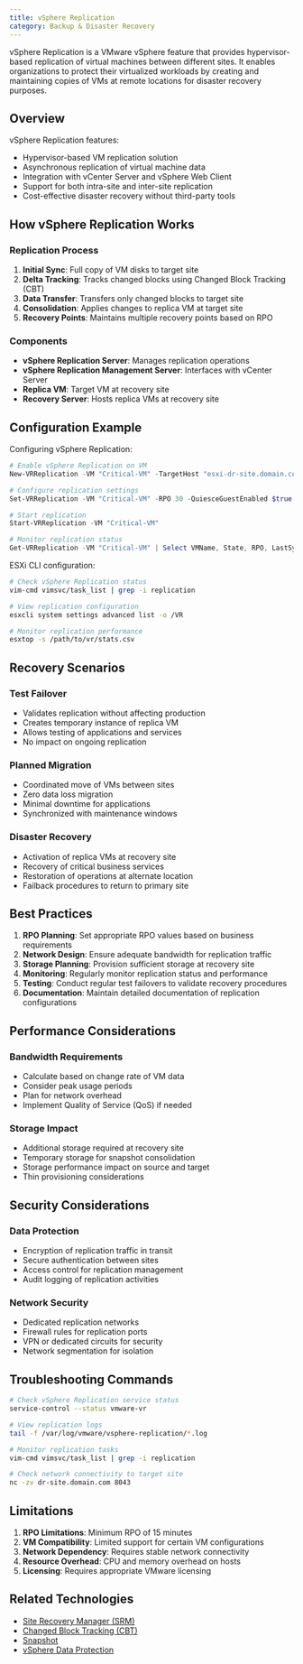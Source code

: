 ```yaml
---
title: vSphere Replication
category: Backup & Disaster Recovery
---
```


vSphere Replication is a VMware vSphere feature that provides hypervisor-based replication of virtual machines between different sites. It enables organizations to protect their virtualized workloads by creating and maintaining copies of VMs at remote locations for disaster recovery purposes.

## Overview

vSphere Replication features:
- Hypervisor-based VM replication solution
- Asynchronous replication of virtual machine data
- Integration with vCenter Server and vSphere Web Client
- Support for both intra-site and inter-site replication
- Cost-effective disaster recovery without third-party tools

## How vSphere Replication Works

### Replication Process
1. **Initial Sync**: Full copy of VM disks to target site
2. **Delta Tracking**: Tracks changed blocks using Changed Block Tracking (CBT)
3. **Data Transfer**: Transfers only changed blocks to target site
4. **Consolidation**: Applies changes to replica VM at target site
5. **Recovery Points**: Maintains multiple recovery points based on RPO

### Components
- **vSphere Replication Server**: Manages replication operations
- **vSphere Replication Management Server**: Interfaces with vCenter Server
- **Replica VM**: Target VM at recovery site
- **Recovery Server**: Hosts replica VMs at recovery site

## Configuration Example

Configuring vSphere Replication:

```powershell
# Enable vSphere Replication on VM
New-VRReplication -VM "Critical-VM" -TargetHost "esxi-dr-site.domain.com" -TargetDatastore "DR-Datastore" -RPO 15

# Configure replication settings
Set-VRReplication -VM "Critical-VM" -RPO 30 -QuiesceGuestEnabled $true

# Start replication
Start-VRReplication -VM "Critical-VM"

# Monitor replication status
Get-VRReplication -VM "Critical-VM" | Select VMName, State, RPO, LastSyncTime
```

ESXi CLI configuration:

```bash
# Check vSphere Replication status
vim-cmd vimsvc/task_list | grep -i replication

# View replication configuration
esxcli system settings advanced list -o /VR

# Monitor replication performance
esxtop -s /path/to/vr/stats.csv
```

## Recovery Scenarios

### Test Failover
- Validates replication without affecting production
- Creates temporary instance of replica VM
- Allows testing of applications and services
- No impact on ongoing replication

### Planned Migration
- Coordinated move of VMs between sites
- Zero data loss migration
- Minimal downtime for applications
- Synchronized with maintenance windows

### Disaster Recovery
- Activation of replica VMs at recovery site
- Recovery of critical business services
- Restoration of operations at alternate location
- Failback procedures to return to primary site

## Best Practices

1. **RPO Planning**: Set appropriate RPO values based on business requirements
2. **Network Design**: Ensure adequate bandwidth for replication traffic
3. **Storage Planning**: Provision sufficient storage at recovery site
4. **Monitoring**: Regularly monitor replication status and performance
5. **Testing**: Conduct regular test failovers to validate recovery procedures
6. **Documentation**: Maintain detailed documentation of replication configurations

## Performance Considerations

### Bandwidth Requirements
- Calculate based on change rate of VM data
- Consider peak usage periods
- Plan for network overhead
- Implement Quality of Service (QoS) if needed

### Storage Impact
- Additional storage required at recovery site
- Temporary storage for snapshot consolidation
- Storage performance impact on source and target
- Thin provisioning considerations

## Security Considerations

### Data Protection
- Encryption of replication traffic in transit
- Secure authentication between sites
- Access control for replication management
- Audit logging of replication activities

### Network Security
- Dedicated replication networks
- Firewall rules for replication ports
- VPN or dedicated circuits for security
- Network segmentation for isolation

## Troubleshooting Commands

```bash
# Check vSphere Replication service status
service-control --status vmware-vr

# View replication logs
tail -f /var/log/vmware/vsphere-replication/*.log

# Monitor replication tasks
vim-cmd vimsvc/task_list | grep -i replication

# Check network connectivity to target site
nc -zv dr-site.domain.com 8043
```

## Limitations

1. **RPO Limitations**: Minimum RPO of 15 minutes
2. **VM Compatibility**: Limited support for certain VM configurations
3. **Network Dependency**: Requires stable network connectivity
4. **Resource Overhead**: CPU and memory overhead on hosts
5. **Licensing**: Requires appropriate VMware licensing

## Related Technologies

- [Site Recovery Manager (SRM)](/glossary/term/site-recovery-manager)
- [Changed Block Tracking (CBT)](/glossary/term/changed-block-tracking)
- [Snapshot](/glossary/term/snapshot)
- [vSphere Data Protection](/glossary/term/vsphere-data-protection)